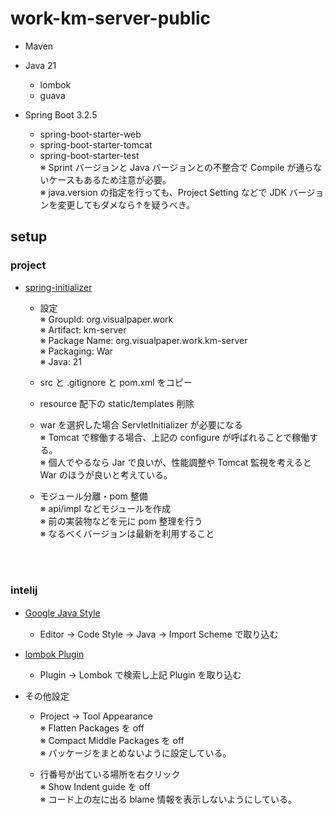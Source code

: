 # work-km-server-public

* Maven
* Java 21
    - lombok
    - guava

* Spring Boot 3.2.5
    - spring-boot-starter-web
    - spring-boot-starter-tomcat
    - spring-boot-starter-test  
      ※ Sprint バージョンと Java バージョンとの不整合で Compile が通らないケースもあるため注意が必要。  
      ※ java.version の指定を行っても、Project Setting などで JDK バージョンを変更してもダメなら↑を疑うべき。

## setup

### project

* [spring-initializer](https://start.spring.io/)
    - 設定  
      ※ GroupId: org.visualpaper.work  
      ※ Artifact: km-server  
      ※ Package Name: org.visualpaper.work.km-server  
      ※ Packaging: War  
      ※ Java: 21
    - src と .gitignore と pom.xml をコピー
    - resource 配下の static/templates 削除
    - war を選択した場合 ServletInitializer が必要になる  
      ※ Tomcat で稼働する場合、上記の configure が呼ばれることで稼働する。  
      ※ 個人でやるなら Jar で良いが、性能調整や Tomcat 監視を考えると War のほうが良いと考えている。

    - モジュール分離・pom 整備  
      ※ api/impl などモジュールを作成  
      ※ 前の実装物などを元に pom 整理を行う  
      ※ なるべくバージョンは最新を利用すること

<br><br>

### intelij

* [Google Java Style](https://github.com/google/styleguide/blob/gh-pages/intellij-java-google-style.xml)　　
  - Editor -> Code Style -> Java -> Import Scheme で取り込む

* [lombok Plugin](https://plugins.jetbrains.com/plugin/6317-lombok)
    - Plugin -> Lombok で検索し上記 Plugin を取り込む

* その他設定
    - Project -> Tool Appearance  
      ※ Flatten Packages を off  
      ※ Compact Middle Packages を off  
      ※ パッケージをまとめないように設定している。

    - 行番号が出ている場所を右クリック  
      ※ Show Indent guide を off  
      ※ コード上の左に出る blame 情報を表示しないようにしている。
